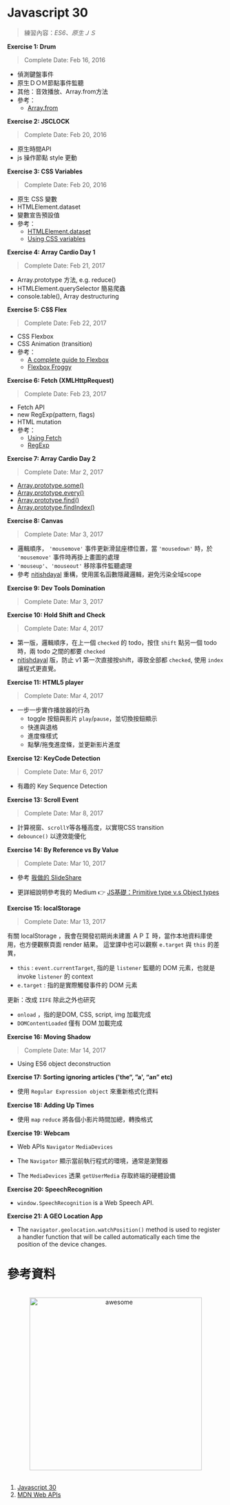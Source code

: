 # Javascript 30
> 練習內容：_ES6、原生ＪＳ_

**Exercise 1: Drum**

> Complete Date: Feb 16, 2016

+ 偵測鍵盤事件
+ 原生ＤＯＭ節點事件監聽
+ 其他：音效播放、Array.from方法
+ 參考：
    + [Array.from](http://wiki.jikexueyuan.com/project/es6/array.html)

**Exercise 2: JSCLOCK**

> Complete Date: Feb 20, 2016

+ 原生時間API
+ js 操作節點 style 更動

**Exercise 3: CSS Variables**

> Complete Date: Feb 20, 2016

+ 原生 CSS 變數
+ HTMLElement.dataset
+ 變數宣告預設值
+ 參考：
    + [HTMLElement.dataset](https://developer.mozilla.org/en-US/docs/Web/API/HTMLElement/dataset)
    + [Using CSS variables](https://developer.mozilla.org/en-US/docs/Web/CSS/Using_CSS_variables)

**Exercise 4: Array Cardio Day 1**

> Complete Date: Feb 21, 2017

+ Array.prototype 方法, e.g. reduce()
+ HTMLElement.querySelector 簡易爬蟲
+ console.table(), Array destructuring

**Exercise 5: CSS Flex**

> Complete Date: Feb 22, 2017

+ CSS Flexbox
+ CSS Animation (transition)
+ 參考：
  + [A complete guide to Flexbox](https://css-tricks.com/snippets/css/a-guide-to-flexbox/)
  + [Flexbox Froggy](http://flexboxfroggy.com/)

**Exercise 6: Fetch (XMLHttpRequest)**

> Complete Date: Feb 23, 2017

+ Fetch API
+ new RegExp(pattern, flags)
+ HTML mutation
+ 參考：
  + [Using Fetch](https://developer.mozilla.org/en-US/docs/Web/API/Fetch_API/Using_Fetch) 
  + [RegExp](https://developer.mozilla.org/en-US/docs/Web/JavaScript/Reference/Global_Objects/RegExp) 
  
**Exercise 7: Array Cardio Day 2**

> Complete Date: Mar 2, 2017

  + [Array.prototype.some()](https://developer.mozilla.org/en-US/docs/Web/JavaScript/Reference/Global_Objects/Array/some)
  + [Array.prototype.every()](https://developer.mozilla.org/en-US/docs/Web/JavaScript/Reference/Global_Objects/Array/every)
  + [Array.prototype.find()](https://developer.mozilla.org/en-US/docs/Web/JavaScript/Reference/Global_Objects/Array/find)
  + [Array.prototype.findIndex()](https://developer.mozilla.org/en-US/docs/Web/JavaScript/Reference/Global_Objects/Array/findIndex)

**Exercise 8: Canvas**

> Complete Date: Mar 3, 2017

+ 邏輯順序， `'mousemove'` 事件更新滑鼠座標位置，當 `'mousedown'` 時，於 `'mousemove'` 事件時再掛上畫圖的處理
+ `'mouseup'`、`'mouseout'` 移除事件監聽處理
+ 參考 [nitishdayal](https://github.com/nitishdayal/JavaScript30) 重構，使用匿名函數隱藏邏輯，避免污染全域scope

**Exercise 9: Dev Tools Domination**

> Complete Date: Mar 3, 2017

**Exercise 10: Hold Shift and Check**

> Complete Date: Mar 4, 2017

+ 第一版，邏輯順序，在上一個 `checked` 的 todo，按住 `shift` 點另一個 todo 時，兩 todo 之間的都要 `checked`
+ [nitishdayal](https://github.com/nitishdayal/JavaScript30) 版，防止 v1 第一次直接按shift，導致全部都 `checked`,
使用 `index` 讓程式更直覺。

**Exercise 11: HTML5 player**

> Complete Date: Mar 4, 2017

+ 一步一步實作播放器的行為
  * toggle 按鈕與影片 `play`/`pause`，並切換按鈕顯示
  * 快進與退格
  * 進度條樣式
  * 點擊/拖曳進度條，並更新影片進度

**Exercise 12: KeyCode Detection**

> Complete Date: Mar 6, 2017

+ 有趣的 Key Sequence Detection

**Exercise 13: Scroll Event**

> Complete Date: Mar 8, 2017

+ 計算視窗、`scrollY`等各種高度，以實現CSS transition
+ `debounce()` 以達效能優化

**Exercise 14: By Reference vs By Value**

> Complete Date: Mar 10, 2017

+ 參考 [我做的 SlideShare ](https://www.slideshare.net/boylee18/js-basic-by-value-versus-by-reference)

+ 更詳細說明參考我的 Medium 👉 [JS基礎：Primitive type v.s Object types](https://medium.com/@jobboy0101/js%E5%9F%BA%E7%A4%8E-primitive-type-v-s-object-types-f88f7c16f225#.cqguxnzci)

**Exercise 15: localStorage**

> Complete Date: Mar 13, 2017

有關 localStorage ，我會在開發初期尚未建置 ＡＰＩ 時，當作本地資料庫使用，也方便觀察頁面 render 結果。
這堂課中也可以觀察 `e.target` 與 `this` 的差異，

* `this` :  `event.currentTarget`, 指的是 `listener` 監聽的 DOM 元素，也就是 invoke `listener` 的 context
* `e.target` : 指的是實際觸發事件的 DOM 元素

更新：改成 `IIFE` 除此之外也研究 
* `onload` ，指的是DOM, CSS, script, img 加載完成
* `DOMContentLoaded` 僅有 DOM 加載完成

**Exercise 16: Moving Shadow**

> Complete Date: Mar 14, 2017

* Using ES6 object deconstruction

**Exercise 17: Sorting ignoring articles ('the“, ”a', “an” etc)**

* 使用 `Regular Expression object` 來重新格式化資料

**Exercise 18: Adding Up Times**

* 使用 `map` `reduce` 將各個小影片時間加總，轉換格式  

**Exercise 19: Webcam**

* Web APIs `Navigator` `MediaDevices`

* The `Navigator` 顯示當前執行程式的環境，通常是瀏覽器

* The `MediaDevices` 透果 `getUserMedia` 存取終端的硬體設備

**Exercise 20: SpeechRecognition**

* `window.SpeechRecognition` is a Web Speech API.

**Exercise 21: A GEO Location App**

* The `navigator.geolocation.watchPosition()` method is used to register a handler function that will be called automatically each time the position of the device changes.

# 參考資料
<p align="center">
  <br>
  <img width="400" src="https://camo.githubusercontent.com/13a16597bc17b350b043e30ab701082fc276d3c4/68747470733a2f2f6a61766173637269707433302e636f6d2f696d616765732f4a53332d736f6369616c2d73686172652e706e67" alt="awesome">
  <br>
  <br>
</p>

1. [Javascript 30](https://javascript30.com/)
2. [MDN Web APIs](https://developer.mozilla.org/en-US/docs/Web/API)